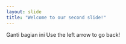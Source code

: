 ```yaml
---
layout: slide
title: "Welcome to our second slide!"
---
```

Ganti bagian ini
Use the left arrow to go back!
